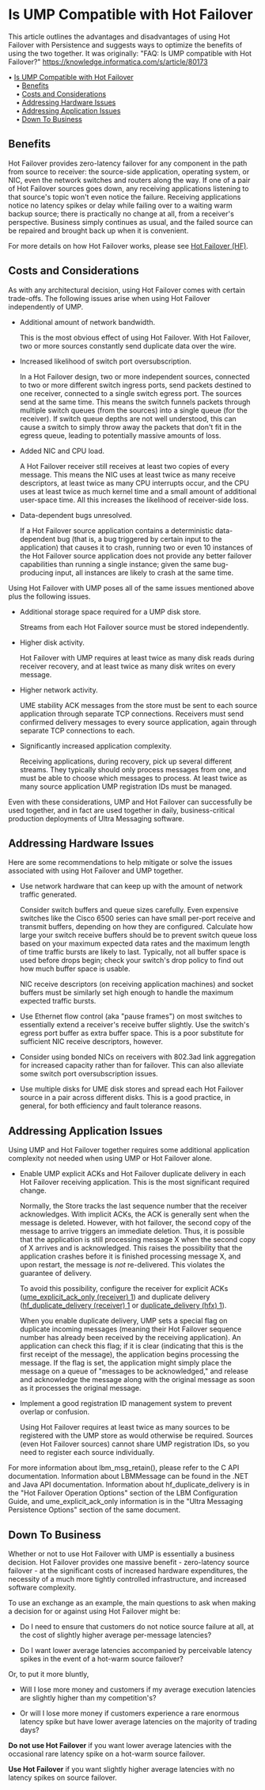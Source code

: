 # Is UMP Compatible with Hot Failover

This article outlines the advantages and disadvantages of using Hot Failover with Persistence and suggests ways to optimize the benefits of using the two together.
It was originally: "FAQ: Is UMP compatible with Hot Failover?" https://knowledge.informatica.com/s/article/80173

<!-- mdtoc-start -->
&bull; [Is UMP Compatible with Hot Failover](#is-ump-compatible-with-hot-failover)  
&nbsp;&nbsp;&nbsp;&nbsp;&bull; [Benefits](#benefits)  
&nbsp;&nbsp;&nbsp;&nbsp;&bull; [Costs and Considerations](#costs-and-considerations)  
&nbsp;&nbsp;&nbsp;&nbsp;&bull; [Addressing Hardware Issues](#addressing-hardware-issues)  
&nbsp;&nbsp;&nbsp;&nbsp;&bull; [Addressing Application Issues](#addressing-application-issues)  
&nbsp;&nbsp;&nbsp;&nbsp;&bull; [Down To Business](#down-to-business)  
<!-- TOC created by './mdtoc.pl wiki/is-ump-compatible-with-hot-failover.md' (see https://github.com/fordsfords/mdtoc) -->
<!-- mdtoc-end -->

## Benefits

Hot Failover provides zero-latency failover for any component in the path from source to receiver: the source-side application, operating system, or NIC, even the network switches and routers along the way. If one of a pair of Hot Failover sources goes down, any receiving applications listening to that source's topic won't even notice the failure. Receiving applications notice no latency spikes or delay while failing over to a waiting warm backup source; there is practically no change at all, from a receiver's perspective. Business simply continues as usual, and the failed source can be repaired and brought back up when it is convenient.
 
For more details on how Hot Failover works, please see [Hot Failover (HF)](https://ultramessaging.github.io/currdoc/doc/Design/umfeatures.html#hotfailoverhf).          

## Costs and Considerations

As with any architectural decision, using Hot Failover comes with certain trade-offs. The following issues arise when using Hot Failover independently of UMP.  

* Additional amount of network bandwidth.

  This is the most obvious effect of using Hot Failover. With Hot Failover, two or more sources constantly send duplicate data over the wire.    

* Increased likelihood of switch port oversubscription.

  In a Hot Failover design, two or more independent sources, connected to two or more different switch ingress ports, send packets destined to one receiver, connected to a single switch egress port. The sources send at the same time. This means the switch funnels packets through multiple switch queues (from the sources) into a single queue (for the receiver). If switch queue depths are not well understood, this can cause a switch to simply throw away the packets that don't fit in the egress queue, leading to potentially massive amounts of loss.  

* Added NIC and CPU load.

  A Hot Failover receiver still receives at least two copies of every message. This means the NIC uses at least twice as many receive descriptors, at least twice as many CPU interrupts occur, and the CPU uses at least twice as much kernel time and a small amount of additional user-space time. All this increases the likelihood of receiver-side loss.

* Data-dependent bugs unresolved.

  If a Hot Failover source application contains a deterministic data-dependent bug (that is, a bug triggered by certain input to the application) that causes it to crash, running two or even 10 instances of the Hot Failover source application does not provide any better failover capabilities than running a single instance; given the same bug-producing input, all instances are likely to crash at the same time.
 
Using Hot Failover with UMP poses all of the same issues mentioned above plus the following issues.  

* Additional storage space required for a UMP disk store.

  Streams from each Hot Failover source must be stored independently.

* Higher disk activity.

  Hot Failover with UMP requires at least twice as many disk reads during receiver recovery, and at least twice as many disk writes on every message.

* Higher network activity.

  UME stability ACK messages from the store must be sent to each source application through separate TCP connections. Receivers must send confirmed delivery messages to every source application, again through separate TCP connections to each.

* Significantly increased application complexity.

  Receiving applications, during recovery, pick up several different streams. They typically should only process messages from one, and must be able to choose which messages to process. At least twice as many source application UMP registration IDs must be managed.
 
Even with these considerations, UMP and Hot Failover can successfully be used together, and in fact are used together in daily, business-critical production deployments of Ultra Messaging software.    

## Addressing Hardware Issues

Here are some recommendations to help mitigate or solve the issues associated with using Hot Failover and UMP together.  

* Use network hardware that can keep up with the amount of network traffic generated.

  Consider switch buffers and queue sizes carefully. Even expensive switches like the Cisco 6500 series can have small per-port receive and transmit buffers, depending on how they are configured. Calculate how large your switch receive buffers should be to prevent switch queue loss based on your maximum expected data rates and the maximum length of time traffic bursts are likely to last. Typically, not all buffer space is used before drops begin; check your switch's drop policy to find out how much buffer space is usable.

  NIC receive descriptors (on receiving application machines) and socket buffers must be similarly set high enough to handle the maximum expected traffic bursts.   

* Use Ethernet flow control (aka "pause frames") on most switches to essentially extend a receiver's receive buffer slightly. Use the switch's egress port buffer as extra buffer space. This is a poor substitute for sufficient NIC receive descriptors, however.

* Consider using bonded NICs on receivers with 802.3ad link aggregation for increased capacity rather than for failover. This can also alleviate some switch port oversubscription issues.

* Use multiple disks for UME disk stores and spread each Hot Failover source in a pair across different disks. This is a good practice, in general, for both efficiency and fault tolerance reasons.

## Addressing Application Issues

Using UMP and Hot Failover together requires some additional application complexity not needed when using UMP or Hot Failover alone.  

* Enable UMP explicit ACKs and Hot Failover duplicate delivery in each Hot Failover receiving application. This is the most significant required change.

  Normally, the Store tracks the last sequence number that the receiver acknowledges. With implicit ACKs, the ACK is generally sent when the message is deleted. However, with hot failover, the second copy of the message to arrive triggers an immediate deletion. Thus, it is possible that the application is still processing message X when the second copy of X arrives and is acknowledged. This raises the possibility that the application crashes before it is finished processing message X, and upon restart, the message is *not* re-delivered. This violates the guarantee of delivery.

  To avoid this possibility, configure the receiver for explicit ACKs ([ume_explicit_ack_only (receiver) 1](https://ultramessaging.github.io/currdoc/doc/Config/grpultramessagingpersistence.html#umeexplicitackonlyreceiver)) and duplicate delivery ([hf_duplicate_delivery (receiver) 1](https://ultramessaging.github.io/currdoc/doc/Config/grphotfailoveroperation.html#hfduplicatedeliveryreceiver) or [duplicate_delivery (hfx) 1](https://ultramessaging.github.io/currdoc/doc/Config/grphotfailoveroperation.html#duplicatedeliveryhfx)).

  When you enable duplicate delivery, UMP sets a special flag on duplicate incoming messages (meaning their Hot Failover sequence number has already been received by the receiving application). An application can check this flag; if it is clear (indicating that this is the first receipt of the message), the application begins processing the message. If the flag is set, the application might simply place the message on a queue of "messages to be acknowledged," and release and acknowledge the message along with the original message as soon as it processes the original message.
 
* Implement a good registration ID management system to prevent overlap or confusion.

  Using Hot Failover requires at least twice as many sources to be registered with the UMP store as would otherwise be required. Sources (even Hot Failover sources) cannot share UMP registration IDs, so you need to register each source individually.  

For more information about lbm_msg_retain(), please refer to the C API documentation. Information about LBMMessage can be found in the .NET and Java API documentation. Information about hf_duplicate_delivery is in the "Hot Failover Operation Options" section of the LBM Configuration Guide, and ume_explicit_ack_only information is in the "Ultra Messaging Persistence Options" section of the same document.    

## Down To Business

Whether or not to use Hot Failover with UMP is essentially a business decision. Hot Failover provides one massive benefit - zero-latency source failover - at the significant costs of increased hardware expenditures, the necessity of a much more tightly controlled infrastructure, and increased software complexity.

To use an exchange as an example, the main questions to ask when making a decision for or against using Hot Failover might be:

* Do I need to ensure that customers do not notice source failure at all, at the cost of slightly higher average per-message latencies?

* Do I want lower average latencies accompanied by perceivable latency spikes in the event of a hot-warm source failover?

Or, to put it more bluntly,

* Will I lose more money and customers if my average execution latencies are slightly higher than my competition's?

* Or will I lose more money if customers experience a rare enormous latency spike but have lower average latencies on the majority of trading days?

**Do not use Hot Failover** if you want lower average latencies with the occasional rare latency spike on a hot-warm source failover.  

**Use Hot Failover** if you want slightly higher average latencies with no latency spikes on source failover.
